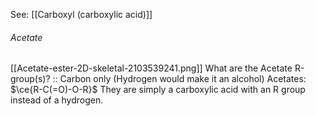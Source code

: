 See: [[Carboxyl (carboxylic acid)]] 
###### Acetate
[[Acetate-ester-2D-skeletal-2103539241.png]]
What are the Acetate R-group(s)? :: Carbon only (Hydrogen would make it an alcohol)
Acetates: $\ce{R-C(=O)-O-R}$
They are simply a carboxylic acid with an R group instead of a hydrogen.